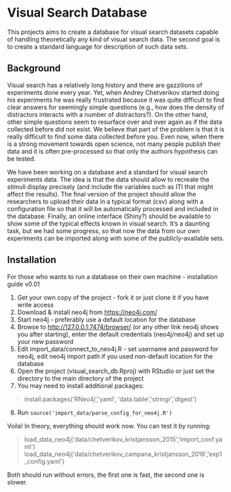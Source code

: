 # Visual Search Database

This projects aims to create a database for visual search datasets capable of handling theoretically any kind of visual search data. 
The second goal is to create a standard language for description of such data sets.

## Background

Visual search has a relatively long history and there are gazzilions of experiments done every year. Yet, when Andrey Chetverikov started doing his experiments he was really frustrated because it was quite difficult to find clear answers for seemingly simple questions (e.g., how does the density of distractors interacts with a number of distractors?). On the other hand, other simple questions seem to resurface over and over again as if the data collected before did not exist. We believe that part of the problem is that it is really difficult to find some data collected before you. Even now, when there is a strong movement towards open science, not many people publish their data and it is often pre-processed so that only the authors hypothesis can be tested.
 
We have been working on a database and a standard for visual search experiments data. The idea is that the data should allow to recreate the stimuli display precisely (and include the variables such as ITI that might affect the results). The final version of the project should allow the researchers to upload their data in a typical format (csv) along with a configuration file so that it will be automatically processed and included in the database. Finally, an online interface (Shiny?) should be available to show some of the typical effects known in visual search. It’s a daunting task, but we had some progress, so that now the data from our own  experiments can be imported along with some of the publicly-available sets.

## Installation

For those who wants to run a database on their own machine - installation guide v0.01
1) Get your own copy of the project - fork it or just clone it if you have write access
2) Download & install neo4j from https://neo4j.com/
3) Start neo4j - preferably use a default location for the database
4) Browse to http://127.0.0.1:7474/browser/ (or any other link neo4j shows you after starting), enter the default credentials (neo4j/neo4j) and set up your new password 
5) Edit import_data/connect_to_neo4j.R - set username and password for neo4j, edit neo4j import path if you used non-default location for the database
6) Open the project (visual_search_db.Rproj) with RStudio or just set the directory to the main directory of the project
7) You may need to install additional packages: 
> install.packages('RNeo4j','yaml', 'data.table','stringr','digest')
8) Run `source('import_data/parse_config_for_neo4j.R')` 


Voila! In theory, everything should work now. You can test it by running:
> load_data_neo4j('data/chetverikov_kristjansson_2015','import_conf.yaml')
> load_data_neo4j('data/chetverikov_campana_kristjansson_2016','exp1_config.yaml')

Both should run without errors, the first one is fast, the second one is slower.

